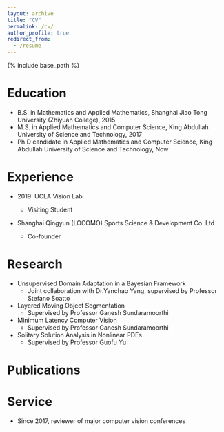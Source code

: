 ```yaml
---
layout: archive
title: "CV"
permalink: /cv/
author_profile: true
redirect_from:
  - /resume
---
```


{% include base_path %}

Education
======
* B.S. in Mathematics and Applied Mathematics, Shanghai Jiao Tong University (Zhiyuan College), 2015
* M.S. in Applied Mathematics and Computer Science, King Abdullah University of Science and Technology, 2017
* Ph.D candidate in Applied Mathematics and Computer Science, King Abdullah University of Science and Technology, Now


Experience
======
* 2019: UCLA Vision Lab
  * Visiting Student

* Shanghai Qingyun (LOCOMO) Sports Science & Development Co. Ltd
  * Co-founder
  
Research
======
* Unsupervised Domain Adaptation in a Bayesian Framework
  * Joint collaboration with Dr.Yanchao Yang, supervised by Professor Stefano Soatto
* Layered Moving Object Segmentation
  * Supervised by Professor Ganesh Sundaramoorthi
* Minimum Latency Computer Vision
  * Supervised by Professor Ganesh Sundaramoorthi
* Solitary Solution Analysis in Nonlinear PDEs
  * Supervised by Professor Guofu Yu

Publications
======
  
Service
======
* Since 2017, reviewer of major computer vision conferences
